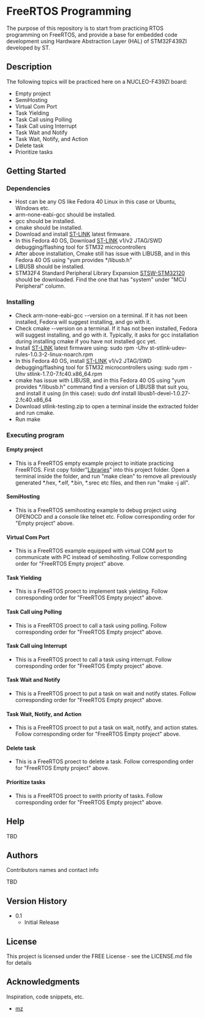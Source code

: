 # FreeRTOS Programming

The purpose of this repository is to start from practicing RTOS programming on FreeRTOS, and provide a base for embedded code development using Hardware Abstraction Layer (HAL) of STM32F439ZI developed by ST.

## Description

The following topics will be practiced here on a NUCLEO-F439ZI board:
* Empty project
* SemiHosting
* Virtual Com Port
* Task Yielding
* Task Call using Polling
* Task Call using Interrupt
* Task Wait and Notify
* Task Wait, Notify, and Action
* Delete task
* Prioritize tasks

## Getting Started

### Dependencies

* Host can be any OS like Fedora 40 Linux in this case or Ubuntu, Windows etc.  
* arm-none-eabi-gcc should be installed.
* gcc should be installed.
* cmake should be installed.
* Download and install [ST-LINK](https://www.st.com/en/development-tools/stsw-link007.html) latest firmware.
* In this Fedora 40 OS, Download [ST-LINK](https://koji.fedoraproject.org/koji/buildinfo?buildID=2389744) v1/v2 JTAG/SWD debugging/flashing tool for STM32 microcontrollers
* After above installation, Cmake still has issue with LIBUSB, and in this Fedora 40 OS using "yum provides */libusb.h"
* LIBUSB should be installed.
* STM32F4 Standard Peripheral Library Expansion [STSW-STM32120](https://www.st.com/en/embedded-software/stm32-standard-peripheral-library-expansion/products.html) should be downloaded. Find the one that has "system" under "MCU Peripheral" column.

### Installing

* Check arm-none-eabi-gcc --version on a terminal. If it has not been installed, Fedora will suggest installing, and go with it.
* Check cmake --version on a terminal. If it has not been installed, Fedora will suggest installing, and go with it. Typically, it asks for gcc installation during installing cmake if you have not installed gcc yet.
* Install [ST-LINK](https://www.st.com/en/development-tools/stsw-link007.html) latest firmware using: sudo rpm -Uhv st-stlink-udev-rules-1.0.3-2-linux-noarch.rpm
* In this Fedora 40 OS, install [ST-LINK](https://koji.fedoraproject.org/koji/buildinfo?buildID=2389744) v1/v2 JTAG/SWD debugging/flashing tool for STM32 microcontrollers using: sudo rpm -Uhv stlink-1.7.0-7.fc40.x86_64.rpm
* cmake has issue with LIBUSB, and in this Fedora 40 OS using "yum provides */libusb.h" command find a version of LIBUSB that suit you, and install it using (in this case): sudo dnf install libusb1-devel-1.0.27-2.fc40.x86_64
* Download stlink-testing.zip to open a terminal inside the extracted folder and run cmake.
* Run make

### Executing program

#### Empty project

* This is a FreeRTOS empty example project to initiate practicing FreeRTOS. First copy folder"[Libraries](https://github.com/ahasanzadeh/BareMetal/tree/main/008_VirtualComTxCharacter)" into this project folder. Open a terminal inside the folder, and run "make clean" to remove all previously generated *.hex, *.elf, *.bin, *.srec etc files, and then run "make -j all". 

#### SemiHosting

* This is a FreeRTOS semihosting example to debug project using OPENOCD and a console like telnet etc. Follow corresponding order for "Empty project" above.

#### Virtual Com Port

* This is a FreeRTOS example equipped with virtual COM port to communicate with PC instead of semihosting. Follow corresponding order for "FreeRTOS Empty project" above.

#### Task Yielding

* This is a FreeRTOS proect to implement task yielding. Follow corresponding order for "FreeRTOS Empty project" above.

#### Task Call uing Polling

* This is a FreeRTOS proect to call a task using polling. Follow corresponding order for "FreeRTOS Empty project" above. 

#### Task Call uing Interrupt

* This is a FreeRTOS proect to call a task using interrupt. Follow corresponding order for "FreeRTOS Empty project" above. 

#### Task Wait and Notify

* This is a FreeRTOS proect to put a task on wait and notify states. Follow corresponding order for "FreeRTOS Empty project" above. 

#### Task Wait, Notify, and Action

* This is a FreeRTOS proect to put a task on wait, notify, and action states. Follow corresponding order for "FreeRTOS Empty project" above. 

#### Delete task

* This is a FreeRTOS proect to delete a task. Follow corresponding order for "FreeRTOS Empty project" above. 

#### Prioritize tasks

* This is a FreeRTOS proect to swith priority of tasks. Follow corresponding order for "FreeRTOS Empty project" above. 

## Help

TBD

## Authors

Contributors names and contact info

TBD

## Version History

* 0.1
    * Initial Release

## License

This project is licensed under the FREE License - see the LICENSE.md file for details

## Acknowledgments

Inspiration, code snippets, etc.
* [mz](https://github.com/mzadfar/)